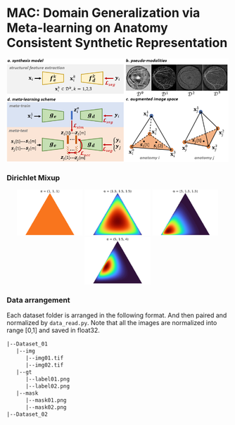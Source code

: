 # MAC: Domain Generalization via Meta-learning on Anatomy Consistent Synthetic Representation 

<p align="center">
  <img src="/assets/overall.png" width="650" />
</p>

### Dirichlet Mixup
<p align="center">
  <img src="/assets/Dirichlet(1,1,1).png" width="150" />
  <img src="/assets/Dirichlet(1.5,1.5,1.5).png" width="150" />
  <img src="/assets/Dirichlet(5,1.5,1.5).png" width="150" /> 
  <img src="/assets/Dirichlet(5,1.5,4).png" width="150" />
</p>

### Data arrangement
Each dataset folder is arranged in the following format. And then paired and normalized by ```data_read.py```. Note that all the images are normalized into range [0,1] and saved in float32. 
```
|--Dataset_01
   |--img
      |--img01.tif
      |--img02.tif
   |--gt
      |--label01.png
      |--label02.png
   |--mask
      |--mask01.png
      |--mask02.png
|--Dataset_02      
```
